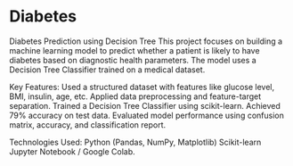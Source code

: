 # Diabetes
Diabetes Prediction using Decision Tree
This project focuses on building a machine learning model to predict whether a patient is likely to have diabetes based on diagnostic health parameters. The model uses a Decision Tree Classifier trained on a medical dataset.

Key Features:
Used a structured dataset with features like glucose level, BMI, insulin, age, etc.
Applied data preprocessing and feature-target separation.
Trained a Decision Tree Classifier using scikit-learn.
Achieved 79% accuracy on test data.
Evaluated model performance using confusion matrix, accuracy, and classification report.

Technologies Used:
Python (Pandas, NumPy, Matplotlib)
Scikit-learn
Jupyter Notebook / Google Colab.
